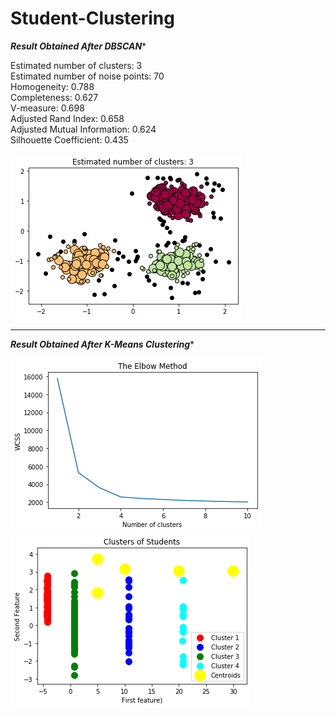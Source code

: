 # Student-Clustering

 *****Result Obtained After DBSCAN****** 

Estimated number of clusters: 3\
Estimated number of noise points: 70\
Homogeneity: 0.788\
Completeness: 0.627\
V-measure: 0.698\
Adjusted Rand Index: 0.658\
Adjusted Mutual Information: 0.624\
Silhouette Coefficient: 0.435

<img src ="download.png">

---------


 *****Result Obtained After K-Means Clustering******
 
 <img src ="wcss.png">
 
 <img src ="knn_cluster.png">
